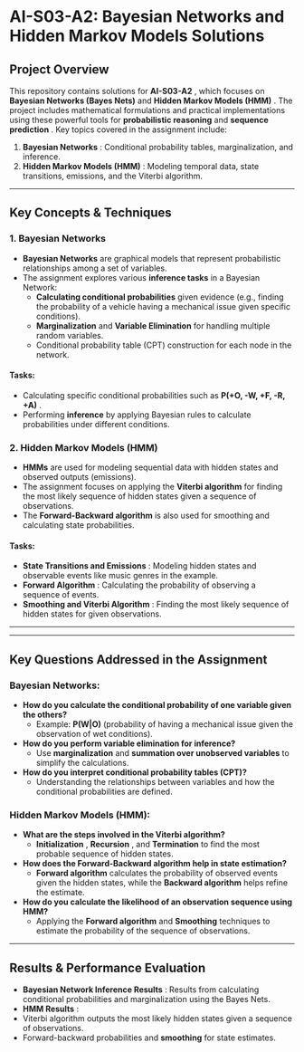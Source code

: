 

# AI-S03-A2: Bayesian Networks and Hidden Markov Models Solutions

## **Project Overview**

This repository contains solutions for  **AI-S03-A2** , which focuses on **Bayesian Networks (Bayes Nets)** and  **Hidden Markov Models (HMM)** . The project includes mathematical formulations and practical implementations using these powerful tools for **probabilistic reasoning** and  **sequence prediction** . Key topics covered in the assignment include:

1. **Bayesian Networks** : Conditional probability tables, marginalization, and inference.
2. **Hidden Markov Models (HMM)** : Modeling temporal data, state transitions, emissions, and the Viterbi algorithm.

---

## **Key Concepts & Techniques**

### **1. Bayesian Networks**

* **Bayesian Networks** are graphical models that represent probabilistic relationships among a set of variables.
* The assignment explores various **inference tasks** in a Bayesian Network:
  * **Calculating conditional probabilities** given evidence (e.g., finding the probability of a vehicle having a mechanical issue given specific conditions).
  * **Marginalization** and **Variable Elimination** for handling multiple random variables.
  * Conditional probability table (CPT) construction for each node in the network.

#### **Tasks:**

* Calculating specific conditional probabilities such as  **P(+O, -W, +F, -R, +A)** .
* Performing **inference** by applying Bayesian rules to calculate probabilities under different conditions.

### **2. Hidden Markov Models (HMM)**

* **HMMs** are used for modeling sequential data with hidden states and observed outputs (emissions).
* The assignment focuses on applying the **Viterbi algorithm** for finding the most likely sequence of hidden states given a sequence of observations.
* The **Forward-Backward algorithm** is also used for smoothing and calculating state probabilities.

#### **Tasks:**

* **State Transitions and Emissions** : Modeling hidden states and observable events like music genres in the example.
* **Forward Algorithm** : Calculating the probability of observing a sequence of events.
* **Smoothing and Viterbi Algorithm** : Finding the most likely sequence of hidden states for given observations.

---

---

## **Key Questions Addressed in the Assignment**

### **Bayesian Networks:**

* **How do you calculate the conditional probability of one variable given the others?**
  * Example: **P(W|O)** (probability of having a mechanical issue given the observation of wet conditions).
* **How do you perform variable elimination for inference?**
  * Use **marginalization** and **summation over unobserved variables** to simplify the calculations.
* **How do you interpret conditional probability tables (CPT)?**
  * Understanding the relationships between variables and how the conditional probabilities are defined.

### **Hidden Markov Models (HMM):**

* **What are the steps involved in the Viterbi algorithm?**
  * **Initialization** ,  **Recursion** , and **Termination** to find the most probable sequence of hidden states.
* **How does the Forward-Backward algorithm help in state estimation?**
  * **Forward algorithm** calculates the probability of observed events given the hidden states, while the **Backward algorithm** helps refine the estimate.
* **How do you calculate the likelihood of an observation sequence using HMM?**
  * Applying the **Forward algorithm** and **Smoothing** techniques to estimate the probability of the sequence of observations.

---

## **Results & Performance Evaluation**

* **Bayesian Network Inference Results** : Results from calculating conditional probabilities and marginalization using the Bayes Nets.
* **HMM Results** :
* Viterbi algorithm outputs the most likely hidden states given a sequence of observations.
* Forward-backward probabilities and **smoothing** for state estimates.
